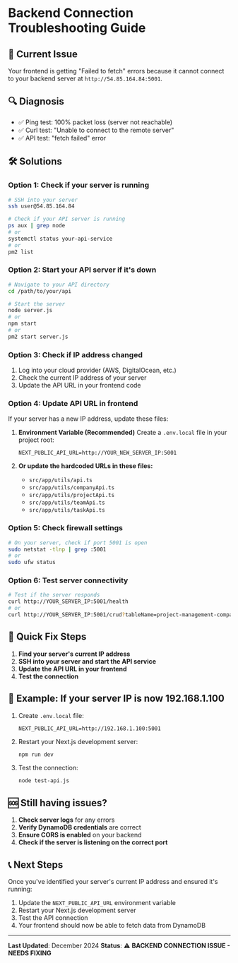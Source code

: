 # Backend Connection Troubleshooting Guide

## 🚨 Current Issue
Your frontend is getting "Failed to fetch" errors because it cannot connect to your backend server at `http://54.85.164.84:5001`.

## 🔍 Diagnosis
- ✅ Ping test: 100% packet loss (server not reachable)
- ✅ Curl test: "Unable to connect to the remote server"
- ✅ API test: "fetch failed" error

## 🛠️ Solutions

### Option 1: Check if your server is running
```bash
# SSH into your server
ssh user@54.85.164.84

# Check if your API server is running
ps aux | grep node
# or
systemctl status your-api-service
# or
pm2 list
```

### Option 2: Start your API server if it's down
```bash
# Navigate to your API directory
cd /path/to/your/api

# Start the server
node server.js
# or
npm start
# or
pm2 start server.js
```

### Option 3: Check if IP address changed
1. Log into your cloud provider (AWS, DigitalOcean, etc.)
2. Check the current IP address of your server
3. Update the API URL in your frontend code

### Option 4: Update API URL in frontend
If your server has a new IP address, update these files:

1. **Environment Variable (Recommended)**
   Create a `.env.local` file in your project root:
   ```
   NEXT_PUBLIC_API_URL=http://YOUR_NEW_SERVER_IP:5001
   ```

2. **Or update the hardcoded URLs in these files:**
   - `src/app/utils/api.ts`
   - `src/app/utils/companyApi.ts`
   - `src/app/utils/projectApi.ts`
   - `src/app/utils/teamApi.ts`
   - `src/app/utils/taskApi.ts`

### Option 5: Check firewall settings
```bash
# On your server, check if port 5001 is open
sudo netstat -tlnp | grep :5001
# or
sudo ufw status
```

### Option 6: Test server connectivity
```bash
# Test if the server responds
curl http://YOUR_SERVER_IP:5001/health
# or
curl http://YOUR_SERVER_IP:5001/crud?tableName=project-management-companies
```

## 🔧 Quick Fix Steps

1. **Find your server's current IP address**
2. **SSH into your server and start the API service**
3. **Update the API URL in your frontend**
4. **Test the connection**

## 📝 Example: If your server IP is now 192.168.1.100

1. Create `.env.local` file:
   ```
   NEXT_PUBLIC_API_URL=http://192.168.1.100:5001
   ```

2. Restart your Next.js development server:
   ```bash
   npm run dev
   ```

3. Test the connection:
   ```bash
   node test-api.js
   ```

## 🆘 Still having issues?

1. **Check server logs** for any errors
2. **Verify DynamoDB credentials** are correct
3. **Ensure CORS is enabled** on your backend
4. **Check if the server is listening on the correct port**

## 📞 Next Steps

Once you've identified your server's current IP address and ensured it's running:

1. Update the `NEXT_PUBLIC_API_URL` environment variable
2. Restart your Next.js development server
3. Test the API connection
4. Your frontend should now be able to fetch data from DynamoDB

---
**Last Updated**: December 2024
**Status**: ⚠️ **BACKEND CONNECTION ISSUE - NEEDS FIXING**


